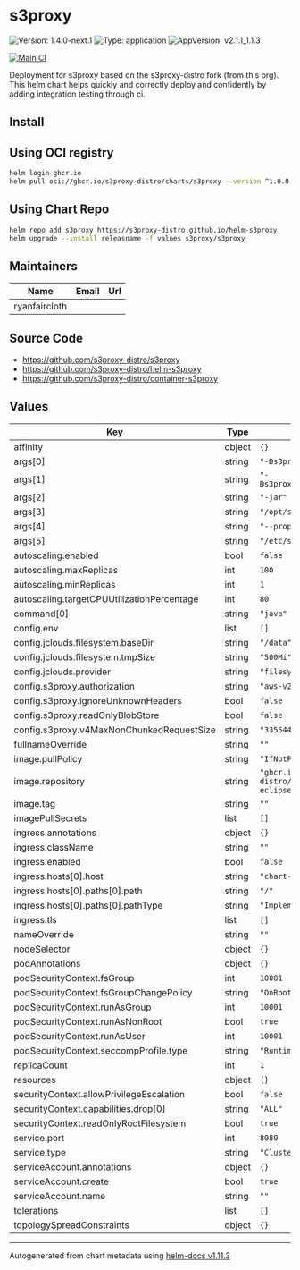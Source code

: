 # s3proxy

![Version: 1.4.0-next.1](https://img.shields.io/badge/Version-1.4.0--next.1-informational?style=flat-square) ![Type: application](https://img.shields.io/badge/Type-application-informational?style=flat-square) ![AppVersion: v2.1.1_1.1.3](https://img.shields.io/badge/AppVersion-v2.1.1_1.1.3-informational?style=flat-square)

[![Main CI](https://github.com/s3proxy-distro/helm-s3proxy/actions/workflows/ci-main.yml/badge.svg)](https://github.com/s3proxy-distro/helm-s3proxy/actions/workflows/ci-main.yml)

Deployment for s3proxy based on the s3proxy-distro fork (from this org). This helm chart helps quickly and correctly
deploy and confidently by adding integration testing through ci.

## Install

## Using OCI registry

```bash
helm login ghcr.io
helm pull oci://ghcr.io/s3proxy-distro/charts/s3proxy --version ^1.0.0
```

## Using Chart Repo

```bash
helm repo add s3proxy https://s3proxy-distro.github.io/helm-s3proxy
helm upgrade --install releasname -f values s3proxy/s3proxy
```

## Maintainers

| Name | Email | Url |
| ---- | ------ | --- |
| ryanfaircloth |  |  |

## Source Code

* <https://github.com/s3proxy-distro/s3proxy>
* <https://github.com/s3proxy-distro/helm-s3proxy>
* <https://github.com/s3proxy-distro/container-s3proxy>

## Values

| Key | Type | Default | Description |
|-----|------|---------|-------------|
| affinity | object | `{}` |  |
| args[0] | string | `"-Ds3proxy.identity=$(S3PROXY_IDENTITY)"` |  |
| args[1] | string | `"-Ds3proxy.credential=$(S3PROXY_CREDENTIAL)"` |  |
| args[2] | string | `"-jar"` |  |
| args[3] | string | `"/opt/s3proxy/s3proxy"` |  |
| args[4] | string | `"--properties"` |  |
| args[5] | string | `"/etc/s3proxy/s3proxy.properties"` |  |
| autoscaling.enabled | bool | `false` |  |
| autoscaling.maxReplicas | int | `100` |  |
| autoscaling.minReplicas | int | `1` |  |
| autoscaling.targetCPUUtilizationPercentage | int | `80` |  |
| command[0] | string | `"java"` |  |
| config.env | list | `[]` |  |
| config.jclouds.filesystem.baseDir | string | `"/data"` |  |
| config.jclouds.filesystem.tmpSize | string | `"500Mi"` |  |
| config.jclouds.provider | string | `"filesystem"` |  |
| config.s3proxy.authorization | string | `"aws-v2-or-v4"` |  |
| config.s3proxy.ignoreUnknownHeaders | bool | `false` |  |
| config.s3proxy.readOnlyBlobStore | bool | `false` |  |
| config.s3proxy.v4MaxNonChunkedRequestSize | string | `"33554432"` |  |
| fullnameOverride | string | `""` |  |
| image.pullPolicy | string | `"IfNotPresent"` |  |
| image.repository | string | `"ghcr.io/s3proxy-distro/containers/container-s3proxy-eclipse-temurin-11"` |  |
| image.tag | string | `""` |  |
| imagePullSecrets | list | `[]` |  |
| ingress.annotations | object | `{}` |  |
| ingress.className | string | `""` |  |
| ingress.enabled | bool | `false` |  |
| ingress.hosts[0].host | string | `"chart-example.local"` |  |
| ingress.hosts[0].paths[0].path | string | `"/"` |  |
| ingress.hosts[0].paths[0].pathType | string | `"ImplementationSpecific"` |  |
| ingress.tls | list | `[]` |  |
| nameOverride | string | `""` |  |
| nodeSelector | object | `{}` |  |
| podAnnotations | object | `{}` |  |
| podSecurityContext.fsGroup | int | `10001` |  |
| podSecurityContext.fsGroupChangePolicy | string | `"OnRootMismatch"` |  |
| podSecurityContext.runAsGroup | int | `10001` |  |
| podSecurityContext.runAsNonRoot | bool | `true` |  |
| podSecurityContext.runAsUser | int | `10001` |  |
| podSecurityContext.seccompProfile.type | string | `"RuntimeDefault"` |  |
| replicaCount | int | `1` |  |
| resources | object | `{}` |  |
| securityContext.allowPrivilegeEscalation | bool | `false` |  |
| securityContext.capabilities.drop[0] | string | `"ALL"` |  |
| securityContext.readOnlyRootFilesystem | bool | `true` |  |
| service.port | int | `8080` |  |
| service.type | string | `"ClusterIP"` |  |
| serviceAccount.annotations | object | `{}` |  |
| serviceAccount.create | bool | `true` |  |
| serviceAccount.name | string | `""` |  |
| tolerations | list | `[]` |  |
| topologySpreadConstraints | object | `{}` |  |

----------------------------------------------
Autogenerated from chart metadata using [helm-docs v1.11.3](https://github.com/norwoodj/helm-docs/releases/v1.11.3)
